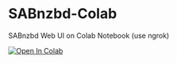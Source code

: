 # SABnzbd-Colab
SABnzbd Web UI on Colab Notebook (use ngrok)

[![Open In Colab](https://colab.research.google.com/assets/colab-badge.svg)](https://colab.research.google.com/github/K-E-N-W-A-Y/SABnzbd-Colab/blob/master/SABnzbd_(Ngrok_Version_by_KENWAY).ipynb)

